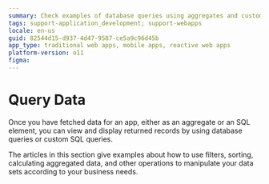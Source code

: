 ```yaml
---
summary: Check examples of database queries using aggregates and custom SQL queries. See how to manipulate sets of records returned using filters, sorting or operations other operations supported by aggregates.
tags: support-application_development; support-webapps
locale: en-us
guid: 82544d15-d937-4d47-9587-ce5a9c96d45b
app_type: traditional web apps, mobile apps, reactive web apps
platform-version: o11
figma:
---
```


# Query Data

Once you have fetched data for an app, either as an aggregate or an SQL element, you can view and display returned records by using database queries or custom SQL queries.

The articles in this section give examples about how to use filters, sorting, calculating aggregated data, and other operations to manipulate your data sets according to your business needs. 

